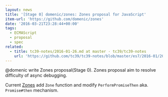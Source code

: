 ```yaml
---
layout: news
title: '[Stage 0] domenic/zones: Zones proposal for JavaScript'
item-url: 'https://github.com/domenic/zones'
date: '2016-03-21T23:28:44+00:00'
tags:
  - ECMAScript
  - proposal
  - spec
related:
  - title: tc39-notes/2016-01-26.md at master · tc39/tc39-notes
    url: 'https://github.com/tc39/tc39-notes/blob/master/es7/2016-01/2016-01-26.md#5i-zones'
---
```

@domenic write Zones proposal(Stage 0).
Zones proposal aim to resolve difficulty of async debugging.

Current [Zones](http://domenic.github.io/zones/ "Zones") add `Zone` function and modify `PerformPromiseThen` aka. `Promise#then` mechanism.
